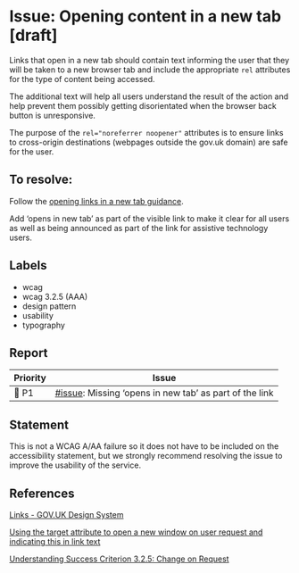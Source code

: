 # Issue:  Opening content in a new tab [draft]

Links that open in a new tab should contain text informing the user that they will be taken to a new browser tab and include the appropriate `rel` attributes for the type of content being accessed.

The additional text will help all users understand the result of the action and help prevent them possibly getting disorientated when the browser back button is unresponsive.

The purpose of the `rel="noreferrer noopener"` attributes is to ensure links to cross-origin destinations (webpages outside the gov.uk domain) are safe for the user.

## To resolve:

Follow the [opening links in a new tab guidance](https://design-system.service.gov.uk/styles/typography/#opening-links-in-a-new-tab).

Add ‘opens in new tab’ as part of the visible link to make it clear for all users as well as being announced as part of the link for assistive technology users.

## Labels

* wcag
* wcag 3.2.5 (AAA)
* design pattern
* usability
* typography


## Report

| Priority | Issue |
| -------- | ----- |
| 🔴 P1    | [#issue](): Missing ‘opens in new tab’ as part of the link |

## Statement

This is not a WCAG A/AA failure so it does not have to be included on the accessibility statement, but we strongly recommend resolving the issue to improve the usability of the service.
## References

[Links - GOV.UK Design System](https://design-system.service.gov.uk/styles/typography/#links)

[Using the target attribute to open a new window on user request and indicating this in link text](https://www.w3.org/WAI/WCAG21/Techniques/html/H83)

[Understanding Success Criterion 3.2.5: Change on Request](https://www.w3.org/WAI/WCAG21/Understanding/change-on-request)

